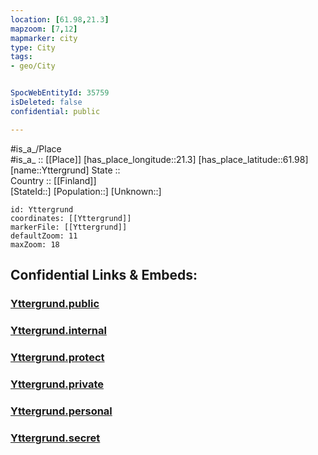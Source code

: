 ```yaml
---
location: [61.98,21.3] 
mapzoom: [7,12] 
mapmarker: city 
type: City
tags:
- geo/City


SpocWebEntityId: 35759
isDeleted: false
confidential: public

---
```

#is_a_/Place  
#is_a_ :: [[Place]] 
[has_place_longitude::21.3] 
[has_place_latitude::61.98] 
[name::Yttergrund] 
State ::  
Country :: [[Finland]]  
[StateId::] 
[Population::] 
[Unknown::] 


```leaflet
id: Yttergrund
coordinates: [[Yttergrund]] 
markerFile: [[Yttergrund]] 
defaultZoom: 11 
maxZoom: 18
```


## Confidential Links & Embeds: 

### [Yttergrund.public](/_public/\Earth\Continent\Europe\Europe~North\Finland\Provinces~Finland\Western_Finland\counties~Western_Finland\Ostrobothnia\CityYttergrund.public.md) 

### [Yttergrund.internal](/_internal/\Earth\Continent\Europe\Europe~North\Finland\Provinces~Finland\Western_Finland\counties~Western_Finland\Ostrobothnia\CityYttergrund.internal.md) 

### [Yttergrund.protect](/_protect/\Earth\Continent\Europe\Europe~North\Finland\Provinces~Finland\Western_Finland\counties~Western_Finland\Ostrobothnia\CityYttergrund.protect.md) 

### [Yttergrund.private](/_private/\Earth\Continent\Europe\Europe~North\Finland\Provinces~Finland\Western_Finland\counties~Western_Finland\Ostrobothnia\CityYttergrund.private.md) 

### [Yttergrund.personal](/_personal/\Earth\Continent\Europe\Europe~North\Finland\Provinces~Finland\Western_Finland\counties~Western_Finland\Ostrobothnia\CityYttergrund.personal.md) 

### [Yttergrund.secret](/_secret/\Earth\Continent\Europe\Europe~North\Finland\Provinces~Finland\Western_Finland\counties~Western_Finland\Ostrobothnia\CityYttergrund.secret.md)

